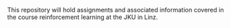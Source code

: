 This repository will hold assignments and associated information covered in the course reinforcement learning at the JKU in Linz.